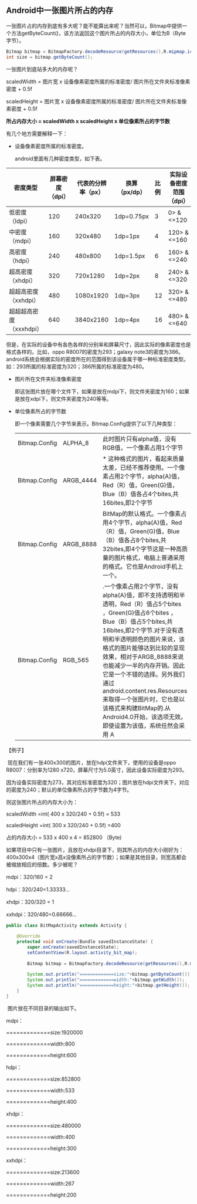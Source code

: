## Android中一张图片所占的内存

​	一张图片占的内存到底有多大呢？能不能算出来呢？当然可以，Bitmap中提供一个方法getByteCount()，该方法返回这个图片所占的内存大小，单位为B（Byte 字节）。

```java
Bitmap bitmap = BitmapFactory.decodeResource(getResources(),R.mipmap.ic_launcher);
int size = bitmap.getByteCount();
```





一张图片到底站多大的内存呢？

scaledWidth = 图片宽 x 设备像素密度所属的标准密度/ 图片所在文件夹标准像素密度 + 0.5f

scaledHeight = 图片宽 x 设备像素密度所属的标准密度/ 图片所在文件夹标准像素密度 + 0.5f

**所占内存大小 = scaledWidth x scaledHeight  x 单位像素所占的字节数**  

有几个地方需要解释一下：

* 设备像素密度所属的标准密度。

  android里面有几种密度类型，如下表。

| 密度类型            | 屏幕密度（dpi） | 代表的分辨率（px） | 换算（px/dp）  | 比例   | 实际设备密度范围（dpi） |
| --------------- | --------- | ---------- | ---------- | :--- | ------------- |
| 低密度（ldpi）       | 120       | 240x320    | 1dp=0.75px | 3    | 0> & <=120    |
| 中密度（mdpi）       | 160       | 320x480    | 1dp=1px    | 4    | 120> & <=160  |
| 高密度（hdpi）       | 240       | 480x800    | 1dp=1.5px  | 6    | 160> & <=240  |
| 超高密度（xhdpi）     | 320       | 720x1280   | 1dp=2px    | 8    | 240> & <=320  |
| 超超高密度（xxhdpi）   | 480       | 1080x1920  | 1dp=3px    | 12   | 320> & <=480  |
| 超超超高密度（xxxhdpi） | 640       | 3840x2160  | 1dp=4px    | 16   | 480> & <=640  |

​	但是，在实际的设备中有各色各样的分别率和屏幕尺寸，因此实际的像素密度也是格式各样的。比如，oppo R8007的密度为293；galaxy note3的密度为386。android系统会根据实际的密度所在的范围得到该设备属于哪一种标准密度类型。如：293所属的标准密度为320；386所属的标准密度为480。

* 图片所在文件夹标准像素密度

  即这张图片放在哪个文件下，如果是放在mdpi下，则文件夹密度为160；如果是放在xdpi下，则文件夹密度为240等等。

* 单位像素所占的字节数

  即一个像素需要几个字节来表示。Bitmap.Config提供了以下几种类型：

  |               |           |                                          |
  | ------------- | --------- | ---------------------------------------- |
  | Bitmap.Config | ALPHA_8   | 此时图片只有alpha值，没有RGB值，一个像素占用1个字节           |
  | Bitmap.Config | ARGB_4444 | * 这种格式的图片，看起来质量太差，已经不推荐使用。一个像素占用2个字节，alpha(A)值，Red（R）值，Green(G)值，Blue（B）值各占4个bites,共16bites,即2个字节 |
  | Bitmap.Config | ARGB_8888 | BitMap的默认格式。一个像素占用4个字节，alpha(A)值，Red（R）值，Green(G)值，Blue（B）值各占8个bites,共32bites,即4个字节这是一种高质量的图片格式，电脑上普通采用的格式。它也是Android手机上一个。 |
  | Bitmap.Config | RGB_565   | .一个像素占用2个字节，没有alpha(A)值，即不支持透明和半透明，Red（R）值占5个bites ，Green(G)值占6个bites  ，Blue（B）值占5个bites,共16bites,即2个字节.对于没有透明和半透明颜色的图片来说，该格式的图片能够达到比较的呈现效果，相对于ARGB_8888来说也能减少一半的内存开销。因此它是一个不错的选择。另外我们通过android.content.res.Resources来取得一个张图片时，它也是以该格式来构建BitMap的.从Android4.0开始，该选项无效。即使设置为该值，系统任然会采用 A |



【例子】

​	现在我们有一张400x300的图片，放在hdpi文件夹下，使用的设备是oppo R8007：分别率为1280 x720，屏幕尺寸为5.0英寸，因此设备实际密度为293。

​	因为设备实际密度为273，其对应标准密度为320；图片放在hdpi文件夹下，对应的密度为240；默认的单位像素所占的字节数为4字节。

则这张图片所占的内存大小为：

scaledWidth =int( 400 x 320/240 + 0.5f) = 533

scaledHeight =int( 300 x 320/240 + 0.5f) =400

占的内存大小 = 533 x 400 x 4 = 852800  （Byte)



​	如果项目中只有一张图片，且放在xhdpi目录下，则其所占的内存大小刚好为：400x300x4（图片宽x高x没像素所占的字节数）；如果是其他目录，则宽高都会被缩放相应的倍数。多少被呢？

mdpi：320/160 = 2

hdpi：320/240=1.33333...

xhdpi：320/320 = 1

xxhdpi：320/480=0.66666...



```java
public class BitMapActivity extends Activity {
	
	@Override
	protected void onCreate(Bundle savedInstanceState) {
		super.onCreate(savedInstanceState);
		setContentView(R.layout.activity_bit_map);
		
		Bitmap bitmap = BitmapFactory.decodeResource(getResources(),R.mipmap.timg);		
				
		System.out.println("=============size:"+bitmap.getByteCount());
		System.out.println("=============width:"+bitmap.getWidth());
		System.out.println("=============height:"+bitmap.getHeight());				
	}
}
```

​	图片放在不同目录的输出如下。

mdpi：

=============size:1920000

=============width:800

=============height:600

hdpi：

=============size:852800

=============width:533

 =============height:400

xhdpi：

=============size:480000

=============width:400

=============height:300

xxhdpi：

=============size:213600

=============width:267

=============height:200